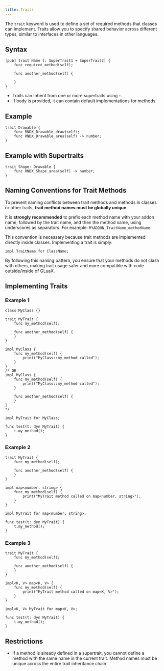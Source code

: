 ```yaml
---
title: Traits
---
```


The `trait` keyword is used to define a set of required methods that classes can implement. Traits allow you to specify shared behavior across different types, similar to interfaces in other languages.

## Syntax

```gluax
[pub] trait Name [: SuperTrait1 + SuperTrait2] {
    func required_method(self);

    func another_method(self) {

    }
}
```

- Traits can inherit from one or more supertraits using `:`.
- If body is provided, it can contain default implementations for methods.

## Example

```gluax
trait Drawable {
    func RNDX_Drawable_draw(self);
    func RNDX_Drawable_area(self) -> number;
}
```

## Example with Supertraits

```gluax
trait Shape: Drawable {
    func RNDX_Shape_area(self) -> number;
}
```

## Naming Conventions for Trait Methods

To prevent naming conflicts between trait methods and methods in classes or other traits, **trait method names must be globally unique**.

It is **strongly recommended** to prefix each method name with your addon name, followed by the trait name, and then the method name, using underscores as separators. For example: `MYADDON_TraitName_methodName`.

This convention is necessary because trait methods are implemented directly inside classes. Implementing a trait is simply:

```gluax
impl TraitName for ClassName;
```

By following this naming pattern, you ensure that your methods do not clash with others, making trait usage safer and more compatible with code outside/inside of GLuaX.

## Implementing Traits

### Example 1

```gluax
class MyClass {}

trait MyTrait {
    func my_method(self);

    func another_method(self) {
    }
}

impl MyClass {
    func my_method(self) {
        print("MyClass::my_method called");
    }
}
/* OR
impl MyClass {
    func my_method(self) {
        print("MyClass::my_method called");
    }

    func another_method(self) {
    }
}
*/

impl MyTrait for MyClass;

func test(t: dyn MyTrait) {
    t.my_method();
}
```

### Example 2

```gluax
trait MyTrait {
    func my_method(self);

    func another_method(self) {
    }
}

impl map<number, string> {
    func my_method(self) {
        print("MyTrait method called on map<number, string>");
    }
}

impl MyTrait for map<number, string>;

func test(t: dyn MyTrait) {
    t.my_method();
}
```

### Example 3

```gluax
trait MyTrait {
    func my_method(self);

    func another_method(self) {
    }
}

impl<K, V> map<K, V> {
    func my_method(self) {
        print("MyTrait method called on map<K, V>");
    }
}

impl<K, V> MyTrait for map<K, V>;

func test(t: dyn MyTrait) {
    t.my_method();
}
```

## Restrictions

- If a method is already defined in a supertrait, you cannot define a method with the same name in the current trait. Method names must be unique across the entire trait inheritance chain.
